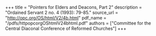 +++
title = "Pointers for Elders and Deacons, Part 2"
description = "Ordained Servant 2 no. 4 (1993): 79-85."
source_url = "http://opc.org/OS/html/V2/4b.html"
pdf_name = "/pdfs/httpopcorgOShtmlV24bhtml.pdf"
authors = ["Committee for the Central Diaconal Conference of Reformed Churches"]
+++
